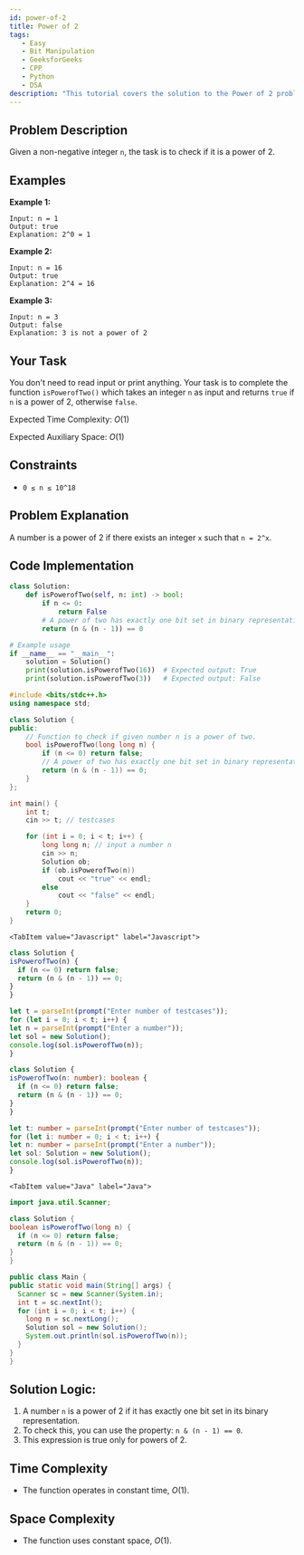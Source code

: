 ```yaml
---
id: power-of-2
title: Power of 2
tags:
   - Easy
   - Bit Manipulation
   - GeeksforGeeks
   - CPP
   - Python
   - DSA
description: "This tutorial covers the solution to the Power of 2 problem from the GeeksforGeeks."
---
```


## Problem Description

Given a non-negative integer `n`, the task is to check if it is a power of 2.

## Examples

**Example 1:**

```
Input: n = 1
Output: true
Explanation: 2^0 = 1
```

**Example 2:**

```
Input: n = 16
Output: true
Explanation: 2^4 = 16
```

**Example 3:**

```
Input: n = 3
Output: false
Explanation: 3 is not a power of 2
```

## Your Task

You don't need to read input or print anything. Your task is to complete the function `isPowerofTwo()` which takes an integer `n` as input and returns `true` if `n` is a power of 2, otherwise `false`.

Expected Time Complexity: $O(1)$

Expected Auxiliary Space: $O(1)$

## Constraints

- `0 ≤ n ≤ 10^18`

## Problem Explanation

A number is a power of 2 if there exists an integer `x` such that `n = 2^x`. 

## Code Implementation

<Tabs>
  <TabItem value="Python" label="Python" default>
  <SolutionAuthor name="@Ishitamukherjee2004"/>

  ```python
  class Solution:
      def isPowerofTwo(self, n: int) -> bool:
          if n <= 0:
              return False
          # A power of two has exactly one bit set in binary representation
          return (n & (n - 1)) == 0

  # Example usage
  if __name__ == "__main__":
      solution = Solution()
      print(solution.isPowerofTwo(16))  # Expected output: True
      print(solution.isPowerofTwo(3))   # Expected output: False
  ```

  </TabItem>
  <TabItem value="C++" label="C++">
  <SolutionAuthor name="@Ishitamukherjee2004"/>

  ```cpp
  #include <bits/stdc++.h>
  using namespace std;

  class Solution {
  public:
      // Function to check if given number n is a power of two.
      bool isPowerofTwo(long long n) {
          if (n <= 0) return false;
          // A power of two has exactly one bit set in binary representation
          return (n & (n - 1)) == 0;
      }
  };

  int main() {
      int t;
      cin >> t; // testcases

      for (int i = 0; i < t; i++) {
          long long n; // input a number n
          cin >> n;
          Solution ob;
          if (ob.isPowerofTwo(n))
              cout << "true" << endl;
          else
              cout << "false" << endl;
      }
      return 0;
  }
  ```

  </TabItem>

    <TabItem value="Javascript" label="Javascript">
  <SolutionAuthor name="@Ishitamukherjee2004"/>

  ```javascript
class Solution {
  isPowerofTwo(n) {
    if (n <= 0) return false;
    return (n & (n - 1)) == 0;
  }
}

let t = parseInt(prompt("Enter number of testcases"));
for (let i = 0; i < t; i++) {
  let n = parseInt(prompt("Enter a number"));
  let sol = new Solution();
  console.log(sol.isPowerofTwo(n));
}

  ```

  </TabItem>
    <TabItem value="Typescript" label="Typescript">
  <SolutionAuthor name="@Ishitamukherjee2004"/>

  ```typescript
class Solution {
  isPowerofTwo(n: number): boolean {
    if (n <= 0) return false;
    return (n & (n - 1)) == 0;
  }
}

let t: number = parseInt(prompt("Enter number of testcases"));
for (let i: number = 0; i < t; i++) {
  let n: number = parseInt(prompt("Enter a number"));
  let sol: Solution = new Solution();
  console.log(sol.isPowerofTwo(n));
}

  ```

  </TabItem>


    <TabItem value="Java" label="Java">
  <SolutionAuthor name="@Ishitamukherjee2004"/>

  ```java
import java.util.Scanner;

class Solution {
  boolean isPowerofTwo(long n) {
    if (n <= 0) return false;
    return (n & (n - 1)) == 0;
  }
}

public class Main {
  public static void main(String[] args) {
    Scanner sc = new Scanner(System.in);
    int t = sc.nextInt();
    for (int i = 0; i < t; i++) {
      long n = sc.nextLong();
      Solution sol = new Solution();
      System.out.println(sol.isPowerofTwo(n));
    }
  }
}

  ```

  </TabItem>
</Tabs>

## Solution Logic:

1. A number `n` is a power of 2 if it has exactly one bit set in its binary representation.
2. To check this, you can use the property: `n & (n - 1) == 0`.
3. This expression is true only for powers of 2.

## Time Complexity

- The function operates in constant time, $O(1)$.

## Space Complexity

- The function uses constant space, $O(1)$.